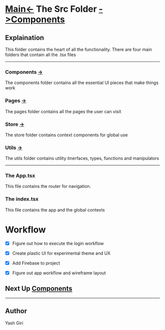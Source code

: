 # [Main<-](../readme.md) The Src Folder [->Components](./components/readme.md)

## Explaination
This folder contains the heart of all the functionality.
There are four main folders that contain all the .tsx files


---
### Components [->](./components/readme.md)
The components folder contains all the essential UI pieces that make things work
### Pages [->](./pages/readme.md)
The pages folder contains all the pages the user can visit
### Store [->](./store/readme.md)
The store folder contains context components for global use
### Utils [->](./utils/readme.md)
The utils folder contains utility itnerfaces, types, functions and manipulators

---
### The App.tsx

This file contains the router for navigation.

### The index.tsx

This file contains the app and the global contexts


# Workflow
- [X] Figure out how to execute the login workflow
- [X] Create plastic UI for experimental theme and UX
- [X] Add Firebase to project 
- [X] Figure out app workflow and wireframe layout


## Next Up [Components](./components/readme.md)
---
## Author
Yash Giri